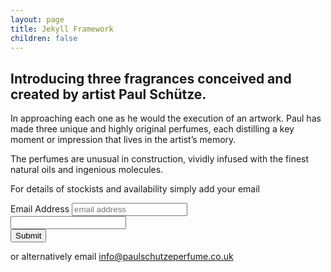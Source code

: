 ```yaml
---
layout: page
title: Jekyll Framework
children: false
---
```


## Introducing three fragrances conceived and created by artist Paul Schütze. 

In approaching each one as he would the execution of an artwork. Paul has made three unique and highly original perfumes, each distilling a key moment or impression that lives in the artist’s memory.

The perfumes are unusual in construction, vividly infused with the finest natural oils and ingenious molecules. 

For details of stockists and availability simply add your email 

<form class="" action="//paulschutzeperfume.us11.list-manage.com/subscribe/post?u=6a19e402bbf6ed68bb4fad7b7&amp;id=7c1e10b455" method="post" target="_blank" autocomplete="off">
	<div class="row">
		<div class="col-xs-15 col-sm-16 col-md-18">
			<label class="sr-only" for="EMAIL">Email Address</label>
			<input class="form-control" type="email" value="" name="EMAIL" placeholder="email address">
		</div>
		<input class="hide" type="text" name="b_6a19e402bbf6ed68bb4fad7b7_7c1e10b455" tabindex="-1" value="">
		<div class="col-xs-9 col-sm-8 col-md-6">
			<input type="submit" value="Submit" name="subscribe" class="btn btn-default">
		</div>
	</div>
</form>

or alternatively email info@paulschutzeperfume.co.uk